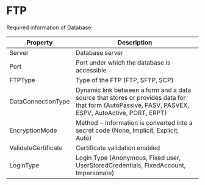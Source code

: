 # FTP

Required information of Database:

| Property            | Description                                                                                                                                        |
| ------------------- | -------------------------------------------------------------------------------------------------------------------------------------------------- |
| Server              | Database server                                                                                                                                    |
| Port                | Port under which the database is accessible                                                                                                        |
| FTPType             | Type of the FTP (FTP, SFTP, SCP)                                                                                                                   |
| DataConnectionType  | Dynamic link between a form and a data source that stores or provides data for that form (AutoPassive, PASV, PASVEX, ESPV, AutoActive, PORT, ERPT) |
| EncryptionMode      | Method - Information is converted into a secret code (None, Implicit, Explicit, Auto)                                                              |
| ValidateCertificate | Certificate validation enabled                                                                                                                     |
| LoginType           | Login Type (Anonymous, Fixed user, UserStoredCredentials, FixedAccount, Impersonate)                                                               |
